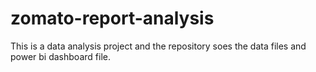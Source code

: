 # zomato-report-analysis
This is a data analysis project and the repository soes the data files and power bi dashboard file.
